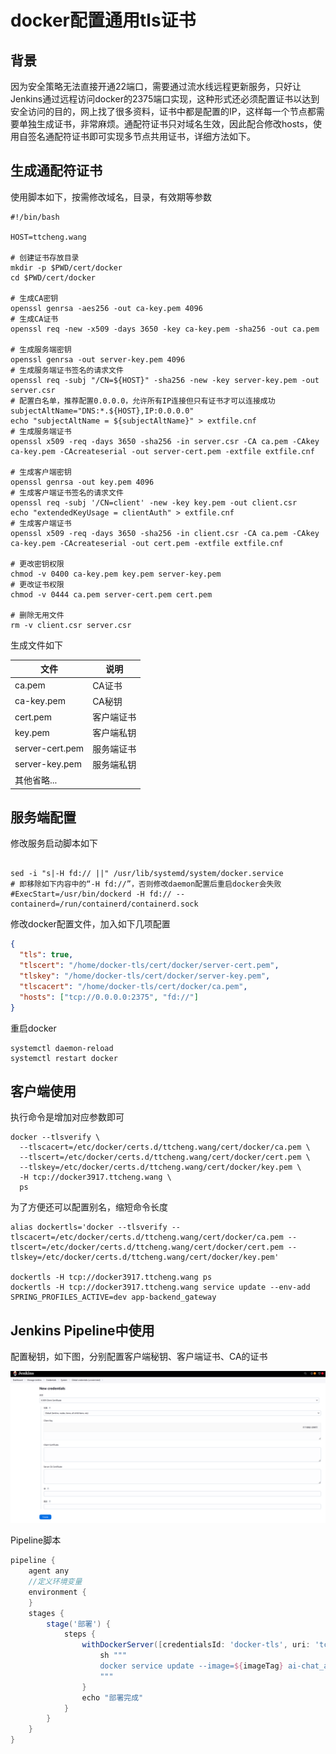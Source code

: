 # docker配置通用tls证书

## 背景

因为安全策略无法直接开通22端口，需要通过流水线远程更新服务，只好让Jenkins通过远程访问docker的2375端口实现，这种形式还必须配置证书以达到安全访问的目的，网上找了很多资料，证书中都是配置的IP，这样每一个节点都需要单独生成证书，非常麻烦。通配符证书只对域名生效，因此配合修改hosts，使用自签名通配符证书即可实现多节点共用证书，详细方法如下。

## 生成通配符证书

使用脚本如下，按需修改域名，目录，有效期等参数

```shell
#!/bin/bash

HOST=ttcheng.wang

# 创建证书存放目录
mkdir -p $PWD/cert/docker
cd $PWD/cert/docker

# 生成CA密钥
openssl genrsa -aes256 -out ca-key.pem 4096
# 生成CA证书
openssl req -new -x509 -days 3650 -key ca-key.pem -sha256 -out ca.pem

# 生成服务端密钥
openssl genrsa -out server-key.pem 4096
# 生成服务端证书签名的请求文件
openssl req -subj "/CN=${HOST}" -sha256 -new -key server-key.pem -out server.csr
# 配置白名单，推荐配置0.0.0.0，允许所有IP连接但只有证书才可以连接成功
subjectAltName="DNS:*.${HOST},IP:0.0.0.0"
echo "subjectAltName = ${subjectAltName}" > extfile.cnf
# 生成服务端证书
openssl x509 -req -days 3650 -sha256 -in server.csr -CA ca.pem -CAkey ca-key.pem -CAcreateserial -out server-cert.pem -extfile extfile.cnf

# 生成客户端密钥
openssl genrsa -out key.pem 4096
# 生成客户端证书签名的请求文件
openssl req -subj '/CN=client' -new -key key.pem -out client.csr
echo "extendedKeyUsage = clientAuth" > extfile.cnf
# 生成客户端证书
openssl x509 -req -days 3650 -sha256 -in client.csr -CA ca.pem -CAkey ca-key.pem -CAcreateserial -out cert.pem -extfile extfile.cnf

# 更改密钥权限
chmod -v 0400 ca-key.pem key.pem server-key.pem
# 更改证书权限
chmod -v 0444 ca.pem server-cert.pem cert.pem

# 删除无用文件
rm -v client.csr server.csr
```
生成文件如下

| 文件            | 说明       |
| --------------- | ---------- |
| ca.pem          | CA证书     |
| ca-key.pem      | CA秘钥     |
| cert.pem        | 客户端证书 |
| key.pem         | 客户端私钥 |
| server-cert.pem | 服务端证书 |
| server-key.pem  | 服务端私钥 |
| 其他省略...     |            |



## 服务端配置

修改服务启动脚本如下

```shell

sed -i "s|-H fd:// ||" /usr/lib/systemd/system/docker.service
# 即移除如下内容中的“-H fd://”，否则修改daemon配置后重启docker会失败
#ExecStart=/usr/bin/dockerd -H fd:// --containerd=/run/containerd/containerd.sock
```
修改docker配置文件，加入如下几项配置

```json
{
  "tls": true,
  "tlscert": "/home/docker-tls/cert/docker/server-cert.pem",
  "tlskey": "/home/docker-tls/cert/docker/server-key.pem",
  "tlscacert": "/home/docker-tls/cert/docker/ca.pem",
  "hosts": ["tcp://0.0.0.0:2375", "fd://"]
}
```

重启docker

```shell
systemctl daemon-reload
systemctl restart docker
```

## 客户端使用
执行命令是增加对应参数即可
```shell
docker --tlsverify \
  --tlscacert=/etc/docker/certs.d/ttcheng.wang/cert/docker/ca.pem \
  --tlscert=/etc/docker/certs.d/ttcheng.wang/cert/docker/cert.pem \
  --tlskey=/etc/docker/certs.d/ttcheng.wang/cert/docker/key.pem \
  -H tcp://docker3917.ttcheng.wang \
  ps
```
为了方便还可以配置别名，缩短命令长度
```shell
alias dockertls='docker --tlsverify --tlscacert=/etc/docker/certs.d/ttcheng.wang/cert/docker/ca.pem --tlscert=/etc/docker/certs.d/ttcheng.wang/cert/docker/cert.pem --tlskey=/etc/docker/certs.d/ttcheng.wang/cert/docker/key.pem'

dockertls -H tcp://docker3917.ttcheng.wang ps
dockertls -H tcp://docker3917.ttcheng.wang service update --env-add SPRING_PROFILES_ACTIVE=dev app-backend_gateway
```
## Jenkins Pipeline中使用

配置秘钥，如下图，分别配置客户端秘钥、客户端证书、CA的证书

![image-20250401165222540](docker-tls.assets/image-20250401165222540.png)

Pipeline脚本

```groovy
pipeline {
    agent any
    //定义环境变量
    environment {
    }
    stages {
        stage('部署') {
            steps {
                withDockerServer([credentialsId: 'docker-tls', uri: 'tcp://docker3917.ttcheng.wang:2375']) {
                    sh """
                    docker service update --image=${imageTag} ai-chat_api
                    """
                }
                echo "部署完成"
            }
        }
    }
}

```
